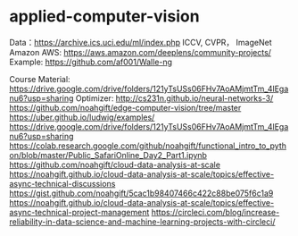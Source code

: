 # applied-computer-vision
Data：https://archive.ics.uci.edu/ml/index.php	ICCV, CVPR， ImageNet
Amazon AWS: https://aws.amazon.com/deeplens/community-projects/
Example: https://github.com/af001/Walle-ng

Course Material: https://drive.google.com/drive/folders/121yTsUSs06FHv7AoAMjmtTm_4lEganu6?usp=sharing
Optimizer: http://cs231n.github.io/neural-networks-3/
https://github.com/noahgift/edge-computer-vision/tree/master
https://uber.github.io/ludwig/examples/
https://drive.google.com/drive/folders/121yTsUSs06FHv7AoAMjmtTm_4lEganu6?usp=sharing
https://colab.research.google.com/github/noahgift/functional_intro_to_python/blob/master/Public_SafariOnline_Day2_Part1.ipynb
https://github.com/noahgift/cloud-data-analysis-at-scale
https://noahgift.github.io/cloud-data-analysis-at-scale/topics/effective-async-technical-discussions
https://gist.github.com/noahgift/5cac1b98407466c422c88be075f6c1a9
https://noahgift.github.io/cloud-data-analysis-at-scale/topics/effective-async-technical-project-management
https://circleci.com/blog/increase-reliability-in-data-science-and-machine-learning-projects-with-circleci/


